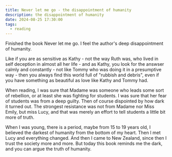 ```yaml
---
title: Never let me go - the disappointment of humanity
description: the disappointment of humanity
date: 2024-08-25 17:30:00
tags:
  - reading
---
```

Finished the book Never let me go. I feel the author's deep disappointment of humanity.

Like if you are as sensitive as Kathy - not the way Ruth was, who lived in self deception in almost all her life - and as Kathy, you look for the answser calmly and constantly - not like Tommy who was doing it in a presumptive way - then you always find this world full of "rubbish and debris", even if you have something as beautiful as love like Kathy and Tommy had.

When reading, I was sure that Madame was someone who leads some sort of rebellion, or at least she was fighting for students. I was sure that her fear of students was from a deep guilty. Then of course dispointed by how dark it turned out. The strongest resistance was not from Madame nor Miss Emily, but miss Lucy, and that was merely an effort to tell students a little bit more of truth.

When I was young, there is a period, maybe from 15 to 19 years old, I believed the darkest of humanity from the bottom of my heart. Then I met Lucy and everything changed. And then I came to New Zealand, since then I trust the society more and more. But today this book reminds me the dark, and you can argue the truth of humanity.
